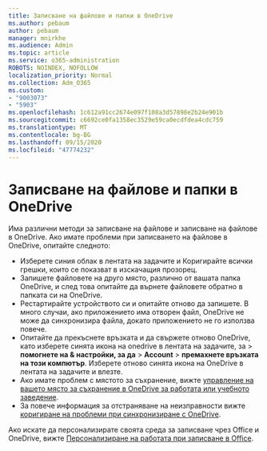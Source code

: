 ```yaml
---
title: Записване на файлове и папки в OneDrive
ms.author: pebaum
author: pebaum
manager: mnirkhe
ms.audience: Admin
ms.topic: article
ms.service: o365-administration
ROBOTS: NOINDEX, NOFOLLOW
localization_priority: Normal
ms.collection: Adm_O365
ms.custom:
- "9003073"
- "5903"
ms.openlocfilehash: 1c612a91cc2674e097f108a3d57898e2b24e901b
ms.sourcegitcommit: c6692ce0fa1358ec3529e59ca0ecdfdea4cdc759
ms.translationtype: MT
ms.contentlocale: bg-BG
ms.lasthandoff: 09/15/2020
ms.locfileid: "47774232"
---
```

# <a name="saving-files-and-folders-to-onedrive"></a>Записване на файлове и папки в OneDrive

Има различни методи за записване на файлове и записване на файлове в OneDrive. Ако имате проблеми при записването на файлове в OneDrive, опитайте следното:

- Изберете синия облак в лентата на задачите и Коригирайте всички грешки, които се показват в изскачащия прозорец.
- Запишете файловете на друго място, различно от вашата папка OneDrive, и след това опитайте да върнете файловете обратно в папката си на OneDrive.
- Рестартирайте устройството си и опитайте отново да запишете. В много случаи, ако приложението има отворен файл, OneDrive не може да синхронизира файла, докато приложението не го използва повече.    
- Опитайте да прекъснете връзката и да свържете отново OneDrive, като изберете синята икона на onedrive в лентата на задачите, за > **помогнете на & настройки, за да**  >  **Account**  >  **премахнете връзката на този компютър**. Изберете отново синята икона на OneDrive в лентата на задачите и влезте.
- Ако имате проблем с мястото за съхранение, вижте [управление на вашето място за съхранение в OneDrive за работата или учебното заведение](https://support.microsoft.com/office/manage-your-onedrive-for-work-or-school-storage-31519161-059c-4764-b6f8-f5cd29f7fe68).
- За повече информация за отстраняване на неизправности вижте [коригиране на проблеми при синхронизиране с OneDrive](https://docs.microsoft.com/alchemyinsights/fix-onedrive-sync-issues).  

Ако искате да персонализирате своята среда за записване чрез Office и OneDrive, вижте [Персонализиране на работата при записване в Office](https://support.microsoft.com/office/customize-the-save-experience-in-office-786200a7-f5f2-4d26-a3ae-b78c60dd5d3b).
